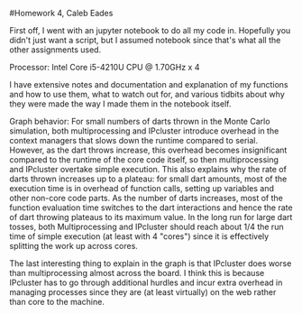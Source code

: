 #Homework 4, Caleb Eades

First off, I went with an jupyter notebook to do all my code in. Hopefully you didn't just want a script, but I assumed notebook since that's what all the other assignments used.

Processor: Intel Core i5-4210U CPU @ 1.70GHz x 4

I have extensive notes and documentation and explanation of my functions and how to use them, what to watch out for, and various tidbits about why they were made the way I made them in the notebook itself.

Graph behavior: For small numbers of darts thrown in the Monte Carlo simulation, both multiprocessing and IPcluster introduce overhead in the context managers that slows down the runtime compared to serial. However, as the dart throws increase, this overhead becomes insignificant compared to the runtime of the core code itself, so then multiprocessing and IPcluster overtake simple execution. This also explains why the rate of darts thrown increases up to a plateau: for small dart amounts, most of the execution time is in overhead of function calls, setting up variables and other non-core code parts. As the number of darts increases, most of the function evaluation time switches to the dart interactions and hence the rate of dart throwing plateaus to its maximum value. In the long run for large dart tosses, both Multiprocessing and IPcluster should reach about 1/4 the run time of simple execution (at least with 4 "cores") since it is effectively splitting the work up across cores.

The last interesting thing to explain in the graph is that IPcluster does worse than multiprocessing almost across the board. I think this is because IPcluster has to go through additional hurdles and incur extra overhead in managing processes since they are (at least virtually) on the web rather than core to the machine.
